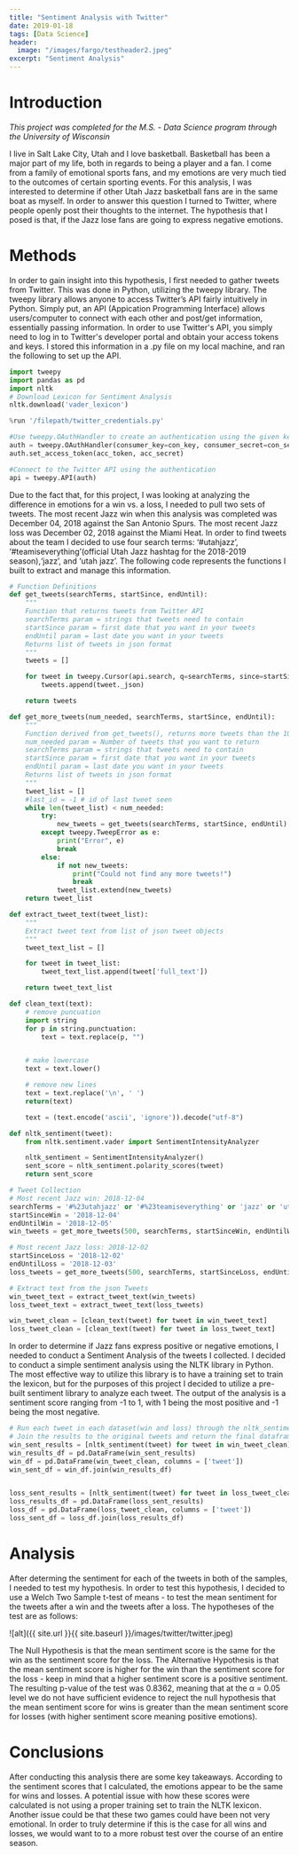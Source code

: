 ```yaml
---
title: "Sentiment Analysis with Twitter"
date: 2019-01-18
tags: [Data Science]
header:
  image: "/images/fargo/testheader2.jpeg"
excerpt: "Sentiment Analysis"
---
```


# Introduction
*This project was completed for the M.S. - Data Science program through the University of Wisconsin*

I live in Salt Lake City, Utah and I love basketball. Basketball has been a major part of my life, both in regards to being a player and a fan. I come from a family of emotional sports fans, and my emotions are very much tied to the outcomes of certain sporting events. For this analysis, I was interested to determine if other Utah Jazz basketball fans are in the same boat as myself. In order to answer this question I turned to Twitter, where people openly post their thoughts to the internet. The hypothesis that I posed is that, if the Jazz lose fans are going to express negative emotions.


# Methods

In order to gain insight into this hypothesis, I first needed to gather tweets from Twitter. This was done in Python, utilizing the tweepy library. The tweepy library allows anyone to access Twitter’s API fairly intuitively in Python. Simply put, an API (Appication Programming Interface) allows users/computer to connect with each other and post/get information, essentially passing information. In order to use Twitter's API, you simply need to log in to Twitter's developer portal and obtain your access tokens and keys. I stored this information in a .py file on my local machine, and ran the following to set up the API.

```python
import tweepy
import pandas as pd
import nltk
# Download Lexicon for Sentiment Analysis
nltk.download('vader_lexicon')

```
```python
%run '/filepath/twitter_credentials.py'

#Use tweepy.OAuthHandler to create an authentication using the given key and secret
auth = tweepy.OAuthHandler(consumer_key=con_key, consumer_secret=con_secret)
auth.set_access_token(acc_token, acc_secret)

#Connect to the Twitter API using the authentication
api = tweepy.API(auth)

```

Due to the fact that, for this project, I was looking at analyzing the difference in emotions for a win vs. a loss, I needed to pull two sets of tweets. The most recent Jazz win when this analysis was completed was December 04, 2018 against the San Antonio Spurs. The most recent Jazz loss was December 02, 2018 against the Miami Heat. In order to find tweets about the team I decided to use four search terms: ‘#utahjazz’, ‘#teamiseverything’(official Utah Jazz hashtag for the 2018-2019 season),‘jazz’, and ‘utah jazz’. The following code represents the functions I built to extract and manage this information.

```python
# Function Definitions
def get_tweets(searchTerms, startSince, endUntil):
    """
    Function that returns tweets from Twitter API
    searchTerms param = strings that tweets need to contain
    startSince param = first date that you want in your tweets
    endUntil param = last date you want in your tweets
    Returns list of tweets in json format
    """
    tweets = []

    for tweet in tweepy.Cursor(api.search, q=searchTerms, since=startSince, until=endUntil, tweet_mode='extended').items():
        tweets.append(tweet._json)

    return tweets

def get_more_tweets(num_needed, searchTerms, startSince, endUntil):
    """
    Function derived from get_tweets(), returns more tweets than the 100 limit
    num_needed param = Number of tweets that you want to return
    searchTerms param = strings that tweets need to contain
    startSince param = first date that you want in your tweets
    endUntil param = last date you want in your tweets
    Returns list of tweets in json format
    """
    tweet_list = []
    #last_id = -1 # id of last tweet seen
    while len(tweet_list) < num_needed:
        try:
            new_tweets = get_tweets(searchTerms, startSince, endUntil) #api.search(q = '#%23utahjazz', count = 100, max_id = str(last_id - 1))
        except tweepy.TweepError as e:
            print("Error", e)
            break
        else:
            if not new_tweets:
                print("Could not find any more tweets!")
                break
            tweet_list.extend(new_tweets)
    return tweet_list

def extract_tweet_text(tweet_list):
    """
    Extract tweet text from list of json tweet objects
    """
    tweet_text_list = []

    for tweet in tweet_list:
        tweet_text_list.append(tweet['full_text'])

    return tweet_text_list

def clean_text(text):
    # remove puncuation
    import string
    for p in string.punctuation:
        text = text.replace(p, "")


    # make lowercase
    text = text.lower()

    # remove new lines
    text = text.replace('\n', ' ')
    return(text)

    text = (text.encode('ascii', 'ignore')).decode("utf-8")

def nltk_sentiment(tweet):
    from nltk.sentiment.vader import SentimentIntensityAnalyzer

    nltk_sentiment = SentimentIntensityAnalyzer()
    sent_score = nltk_sentiment.polarity_scores(tweet)
    return sent_score    
```
```python
# Tweet Collection
# Most recent Jazz win: 2018-12-04
searchTerms = '#%23utahjazz' or '#%23teamiseverything' or 'jazz' or 'utah jazz'
startSinceWin = '2018-12-04'
endUntilWin = '2018-12-05'
win_tweets = get_more_tweets(500, searchTerms, startSinceWin, endUntilWin)

# Most recent Jazz loss: 2018-12-02
startSinceLoss = '2018-12-02'
endUntilLoss = '2018-12-03'
loss_tweets = get_more_tweets(500, searchTerms, startSinceLoss, endUntilLoss)
```
```python
# Extract text from the json Tweets
win_tweet_text = extract_tweet_text(win_tweets)
loss_tweet_text = extract_tweet_text(loss_tweets)

win_tweet_clean = [clean_text(tweet) for tweet in win_tweet_text]
loss_tweet_clean = [clean_text(tweet) for tweet in loss_tweet_text]
```

In order to determine if Jazz fans express positive or negative emotions, I needed to conduct a Sentiment Analysis of the tweets I collected. I decided to conduct a simple sentiment analysis using the NLTK library in Python. The most effective way to utilize this library is to have a training set to train the lexicon, but for the purposes of this project I decided to utilize a pre-built sentiment library to analyze each tweet. The output of the analysis is a sentiment score ranging from -1 to 1, with 1 being the most positive and -1 being the most negative.

```python
# Run each tweet in each dataset(win and loss) through the nltk_sentiment function (created in function section)
# Join the results to the original tweets and return the final dataframe
win_sent_results = [nltk_sentiment(tweet) for tweet in win_tweet_clean]
win_results_df = pd.DataFrame(win_sent_results)
win_df = pd.DataFrame(win_tweet_clean, columns = ['tweet'])
win_sent_df = win_df.join(win_results_df)


loss_sent_results = [nltk_sentiment(tweet) for tweet in loss_tweet_clean]
loss_results_df = pd.DataFrame(loss_sent_results)
loss_df = pd.DataFrame(loss_tweet_clean, columns = ['tweet'])
loss_sent_df = loss_df.join(loss_results_df)
```

# Analysis
After determing the sentiment for each of the tweets in both of the samples, I needed to test my hypothesis. In order to test this hypothesis, I decided to use a Welch Two Sample t-test of means - to test the mean sentiment for the tweets after a win and the tweets after a loss. The hypotheses of the test are as follows:

![alt]({{ site.url }}{{ site.baseurl }}/images/twitter/twitter.jpeg)

The Null Hypothesis is that the mean sentiment score is the same for the win as the sentiment score for the loss. The Alternative Hypothesis is that the mean sentiment score is higher for the win than the sentiment score for the loss - keep in mind that a higher sentiment score is a positive sentiment.
The resulting p-value of the test was 0.8362, meaning that at the α = 0.05 level we do not have sufficient evidence to reject the null hypothesis that the mean sentiment score for wins is greater than the mean sentiment score for losses (with higher sentiment score meaning positive emotions).

# Conclusions
After conducting this analysis there are some key takeaways. According to the sentiment scores that I calculated, the emotions appear to be the same for wins and losses. A potential issue with how these scores were calculated is not using a proper training set to train the NLTK lexicon. Another issue could be that these two games could have been not very emotional. In order to truly determine if this is the case for all wins and losses, we would want to to a more robust test over the course of an entire season.
